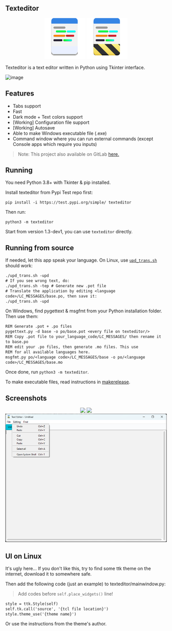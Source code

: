 ## Texteditor
<div align="center">
    <img src="texteditor/icons/texteditor.png">
    <img src="texteditor/icons/texteditor.Devel.png">
</div>

Texteditor is a text editor written in Python using Tkinter interface.

![image](https://user-images.githubusercontent.com/77564176/166142583-5fe685a1-21a4-44e1-8088-73ca27e0b04a.png)

## Features
* Tabs support
* Fast
* Dark mode + Text colors support
* [Working] Configuration file support
* [Working] Autosave
* Able to make Windows executable file (.exe)
* Command window where you can run external commands (except Console apps which require you inputs)

> Note: This project also available on GitLab [here.](https://gitlab.com/lebao3105/texteditor_tk)

## Running
You need Python 3.8+ with Tkinter & pip installed.

Install texteditor from Pypi Test repo first:
```
pip install -i https://test.pypi.org/simple/ texteditor
```

Then run:
```
python3 -m texteditor
```

Start from version 1.3-dev1, you can use ```texteditor``` directly.

## Running from source
If needed, let this app speak your language. On Linux, use [```upd_trans.sh```](upd_trans.sh) should work:
```
./upd_trans.sh -upd
# If you see wrong text, do:
./upd_trans.sh -tep # Generate new .pot file
# Translate the application by editing <language code>/LC_MESSAGES/base.po, then save it:
./upd_trans.sh -upd
```

On Windows, find pygettext & msgfmt from your Python installation folder. Then use them:
```
REM Generate .pot + .po files
pygettext.py -d base -o po/base.pot <every file on texteditor/>
REM Copy .pot file to your_language_code/LC_MESSAGES/ then rename it to base.po
REM edit your .po files, then generate .mo files. This use 
REM for all available languages here.
msgfmt.py po/<language code>/LC_MESSAGES/base -o po/<language code>/LC_MESSAGES/base.mo
```

Once done, run ```python3 -m texteditor```.

To make executable files, read instructions in [makerelease](makerelease/).

## Screenshots
<div align="center">
    <img id="image" src="https://user-images.githubusercontent.com/77564176/166142604-791a81ca-4f4c-47db-b037-b5525c7cf313.png">
    <img id="image" src="https://user-images.githubusercontent.com/77564176/169689858-a131cd42-1d6d-4d2a-976d-7daef4fab5ac.png">
    <img id="image" src="image.png">
</div>

## UI on Linux
It's ugly here... If you don't like this, try to find some ttk theme on the internet, download it to somewhere safe.

Then add the following code (just an example) to texteditor/mainwindow.py:

> Add codes before ```self.place_widgets()``` line!
```
style = ttk.Style(self)
self.tk.call('source', '{tcl file location}')
style.theme_use('{theme name}')
```

Or use the instructions from the theme's author.
